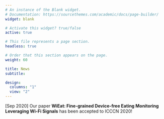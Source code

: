 ```yaml
---
# An instance of the Blank widget.
# Documentation: https://sourcethemes.com/academic/docs/page-builder/
widget: blank

# Activate this widget? true/false
active: true

# This file represents a page section.
headless: true

# Order that this section appears on the page.
weight: 60

title: News
subtitle:

design:
  columns: "1"
  view: "2"
---
```


[Sep 2020] Our paper **WiEat: Fine-grained Device-free Eating Monitoring Leveraging Wi-Fi Signals** has been accepted to ICCCN 2020!

